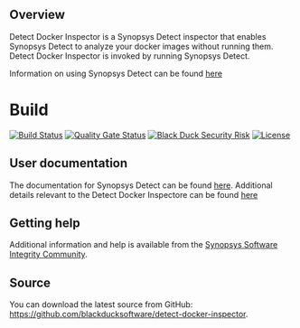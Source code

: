 ## Overview ##

Detect Docker Inspector is a Synopsys Detect inspector that enables Synopsys Detect to analyze your docker images without running them.
Detect Docker Inspector is invoked by running Synopsys Detect.

Information on using Synopsys Detect can be found [here](https://community.synopsys.com/s/document-item?bundleId=integrations-detect&topicId=introduction.html)

# Build #
[![Build Status](https://travis-ci.org/blackducksoftware/detect-docker-inspector.svg?branch=master)](https://travis-ci.org/blackducksoftware/detect-docker-inspector)
[![Quality Gate Status](https://sonarcloud.io/api/project_badges/measure?project=com.synopsys.integration%3Adetect-docker-inspector&metric=alert_status)](https://sonarcloud.io/dashboard?id=com.synopsys.integration%3Adetect-docker-inspector)
[![Black Duck Security Risk](https://copilot.blackducksoftware.com/github/repos/blackducksoftware/hub-docker/branches/master/badge-risk.svg)](https://copilot.blackducksoftware.com/github/repos/blackducksoftware/hub-docker/branches/master)
[![License](https://img.shields.io/badge/License-Apache%202.0-blue.svg)](https://opensource.org/licenses/Apache-2.0)

## User documentation ##
The documentation for Synopsys Detect can be found [here](https://community.synopsys.com/s/document-item?bundleId=integrations-detect&topicId=introduction.html).
Additional details relevant to the Detect Docker Inspectore can be found [here](https://synopsys.atlassian.net/wiki/spaces/INTDOCS/pages/187596884/Black+Duck+Docker+Inspector)

## Getting help

Additional information and help is available from the
[Synopsys Software Integrity Community](https://community.synopsys.com/s/).

## Source

You can download the latest source from GitHub: https://github.com/blackducksoftware/detect-docker-inspector. 


